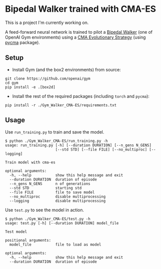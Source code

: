 # Bipedal Walker trained with CMA-ES

This is a project I'm currently working on.

A feed-forward neural network is trained to pilot a [Bipedal Walker](https://gym.openai.com/envs/BipedalWalker-v2/) (one of OpenAI Gym environments) using a [CMA Evolutionary Strategy](https://en.wikipedia.org/wiki/CMA-ES) (using [pycma](https://github.com/CMA-ES/pycma) package). 

## Setup

- Install Gym (and the box2 environments) from source:
```
git clone https://github.com/openai/gym
cd gym
pip install -e .[box2d]
```

- Install the rest of the required packages (including ```torch``` and ```pycma```):

```
pip install -r ./Gym_Walker_CMA-ES/requirements.txt
```

## Usage

Use ```run_training.py``` to train and save the model.
```
$ python ./Gym_Walker_CMA-ES/run_training.py -h
usage: run_training.py [-h] [--duration DURATION] [--n_gens N_GENS]
                       [--std STD] [--file FILE] [--no_multiproc] [--logging]

Train model with cma-es

optional arguments:
  -h, --help           show this help message and exit
  --duration DURATION  duration of episode
  --n_gens N_GENS      n of generations
  --std STD            starting std
  --file FILE          file to save model
  --no_multiproc       disable multiprocessing
  --logging            disable multiprocessing
```

Use ```test.py``` to see the model in action.
```
$ python ./Gym_Walker_CMA-ES/test.py -h
usage: test.py [-h] [--duration DURATION] model_file

Test model

positional arguments:
  model_file           file to load as model

optional arguments:
  -h, --help           show this help message and exit
  --duration DURATION  duration of episode
```